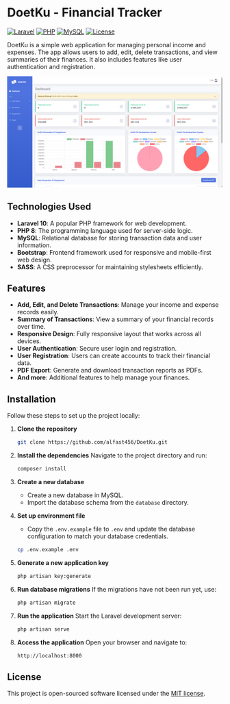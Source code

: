 # DoetKu - Financial Tracker

[![Laravel](https://img.shields.io/badge/Laravel-10-FF2D20?style=flat-square&logo=laravel&logoColor=white)](https://laravel.com/)
[![PHP](https://img.shields.io/badge/PHP-8-777BB4?style=flat-square&logo=php&logoColor=white)](https://www.php.net/)
[![MySQL](https://img.shields.io/badge/MySQL-8.0-4479A1?style=flat-square&logo=mysql&logoColor=white)](https://www.mysql.com/)
[![License](https://img.shields.io/badge/License-MIT-green.svg)](https://opensource.org/licenses/MIT)

DoetKu is a simple web application for managing personal income and expenses. The app allows users to add, edit, delete transactions, and view summaries of their finances. It also includes features like user authentication and registration.

![DoetKu](https://github.com/alfast456/DoetKu/blob/main/public/img/dashboard.png?raw=true)

## Technologies Used
- **Laravel 10**: A popular PHP framework for web development.
- **PHP 8**: The programming language used for server-side logic.
- **MySQL**: Relational database for storing transaction data and user information.
- **Bootstrap**: Frontend framework used for responsive and mobile-first web design.
- **SASS**: A CSS preprocessor for maintaining stylesheets efficiently.

## Features
- **Add, Edit, and Delete Transactions**: Manage your income and expense records easily.
- **Summary of Transactions**: View a summary of your financial records over time.
- **Responsive Design**: Fully responsive layout that works across all devices.
- **User Authentication**: Secure user login and registration.
- **User Registration**: Users can create accounts to track their financial data.
- **PDF Export**: Generate and download transaction reports as PDFs.
- **And more**: Additional features to help manage your finances.

## Installation

Follow these steps to set up the project locally:

1. **Clone the repository**
    ```bash
    git clone https://github.com/alfast456/DoetKu.git
    ```

2. **Install the dependencies**
    Navigate to the project directory and run:
    ```bash
    composer install
    ```

3. **Create a new database**
    - Create a new database in MySQL.
    - Import the database schema from the `database` directory.

4. **Set up environment file**
    - Copy the `.env.example` file to `.env` and update the database configuration to match your database credentials.
    ```bash
    cp .env.example .env
    ```

5. **Generate a new application key**
    ```bash
    php artisan key:generate
    ```

6. **Run database migrations**
    If the migrations have not been run yet, use:
    ```bash
    php artisan migrate
    ```

7. **Run the application**
    Start the Laravel development server:
    ```bash
    php artisan serve
    ```

8. **Access the application**
    Open your browser and navigate to:
    ```bash
    http://localhost:8000
    ```

## License

This project is open-sourced software licensed under the [MIT license](https://opensource.org/licenses/MIT).
